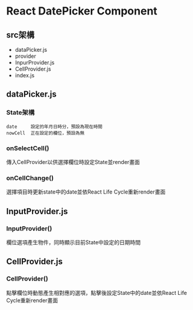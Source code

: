 # React DatePicker Component

## src架構

* dataPicker.js
* provider
 * InpurProvider.js
 * CellProvider.js
* index.js

## dataPicker.js
### State架構
    date     設定的年月日時分，預設為現在時間
    nowCell  正在設定的欄位，預設為無
### onSelectCell()
傳入CellProvider以供選擇欄位時設定State並render畫面

### onCellChange()
選擇項目時更新state中的date並依React Life Cycle重新render畫面

## InputProvider.js
### InputProvider()
欄位選項產生物件，同時顯示目前State中設定的日期時間

## CellProvider.js
### CellProvider()
點擊欄位時動態產生相對應的選項，點擊後設定State中的date並依React Life Cycle重新render畫面
